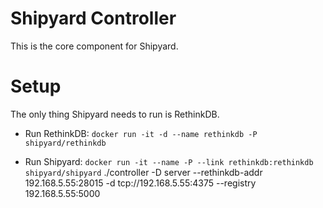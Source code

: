 # Shipyard Controller
This is the core component for Shipyard.

# Setup
The only thing Shipyard needs to run is RethinkDB.

* Run RethinkDB: `docker run -it -d --name rethinkdb -P shipyard/rethinkdb`

* Run Shipyard: `docker run -it --name -P --link rethinkdb:rethinkdb shipyard/shipyard`
./controller -D server --rethinkdb-addr 192.168.5.55:28015 -d tcp://192.168.5.55:4375 --registry 192.168.5.55:5000
